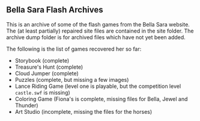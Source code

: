 ## Bella Sara Flash Archives

This is an archive of some of the flash games from the Bella Sara website. The (at least partially) repaired site files are contained in the site folder. The archive dump folder is for archived files which have not yet been added.

The following is the list of games recovered her so far:
- Storybook (complete)
- Treasure's Hunt (complete)
- Cloud Jumper (complete)
- Puzzles (complete, but missing a few images)
- Lance Riding Game (level one is playable, but the competition level `castle.swf` is missing)
- Coloring Game (Fiona's is complete, missing files for Bella, Jewel and Thunder)
- Art Studio (incomplete, missing the files for the horses)